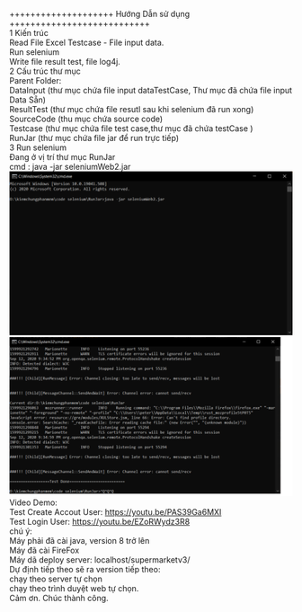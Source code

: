 <p class="has-line-data" data-line-start="0" data-line-end="28">++++++++++++++++++++ Hướng Dẫn sử dụng +++++++++++++++++++++++++++<br> 1 Kiến trúc<br> Read File Excel Testcase - File input data.<br> Run selenium<br> Write file result test, file log4j.<br> 2 Cấu trúc thư mục<br> Parent Folder:<br> DataInput (thư mục chứa file input dataTestCase, Thư mục đã chứa file input Data Sẵn)<br> ResultTest (thư mục chứa file resutl sau khi selenium đã run xong)<br> SourceCode (thu mục chứa source code)<br> Testcase (thư mục chứa file test case,thư mục đã chứa testCase )<br> RunJar (thư mục chứa file jar để run trực tiếp)<br> 3 Run selenium<br> Đang ở vị trí thư mục RunJar<br> cmd : java -jar seleniumWeb2.jar<br> <img src="./RunJar/start.png" alt="image info"><br> <img src="./RunJar/end.png" alt="image info"><br> Video Demo:<br> Test Create Accout User: <a href="https://youtu.be/PAS39Ga6MXI">https://youtu.be/PAS39Ga6MXI</a><br> Test Login User: <a href="https://youtu.be/EZoRWydz3R8">https://youtu.be/EZoRWydz3R8</a><br> chú ý:<br> Máy phải đã cài java, version 8 trở lên<br> Máy đã cài FireFox<br> Máy dã deploy server: localhost/supermarketv3/<br> Dự định tiếp theo sẽ ra version tiếp theo:<br> chạy theo server tự chọn<br> chạy theo trình duyệt web tự chọn.<br> Cảm ơn. Chúc thành công.</p> 

